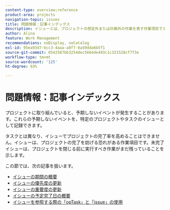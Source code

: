 ```yaml
---
content-type: overview;reference
product-area: projects
navigation-topic: issues
title: 問題情報：記事インデックス
description: イシューとは、プロジェクトの想定外または計画外の作業を表す作業項目です。次の記事には、イシューに関する情報が含まれています。
author: Alina
feature: Work Management
recommendations: noDisplay, noCatalog
exl-id: 95ea93d7-6cc3-4aaa-a8f7-8a59dda6b5f1
source-git-commit: 0542587bb3254dec5664de493c1c321528cf7f3e
workflow-type: tm+mt
source-wordcount: '125'
ht-degree: 93%

---
```


# 問題情報：記事インデックス

<!--Audited: 08/2025-->

プロジェクトに取り組んでいると、予期しないイベントが発生することがあります。これらの予期しないイベントを、特定のプロジェクトやタスクのイシューとして記録できます。

タスクとは異なり、イシューでプロジェクトの完了率を高めることはできません。イシューは、プロジェクトの完了を妨げる恐れがある作業項目です。未完了イシューは、プロジェクトを閉じる前に実行すべき作業がまだ残っていることを示します。

この節では、次の記事を扱います。

* [イシューの期間の概要](../../../manage-work/issues/issue-information/issue-duration.md)
* [イシューの優先度の更新](../../../manage-work/issues/issue-information/update-issue-priority.md)
* [イシューの重要度の更新](../../../manage-work/issues/issue-information/update-issue-severity.md)
* [イシューの予定完了日の概要](../../../manage-work/issues/issue-information/issue-planned-completion-date.md)
* [イシューを参照する際の「opTask」と「issue」の使用](../../../manage-work/issues/issue-information/use-optask-instead-of-issue.md)
